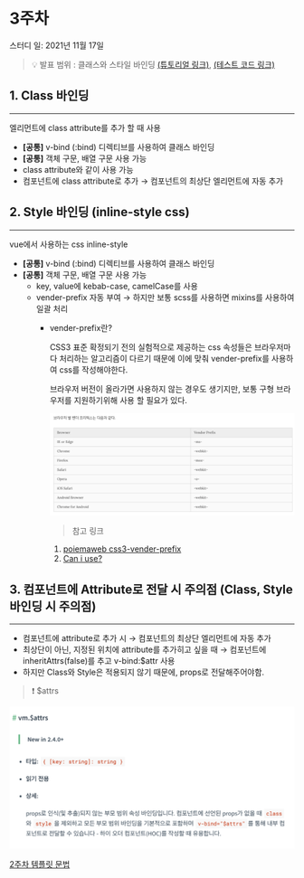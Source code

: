 # 3주차

스터디 일: 2021년 11월 17일

>💡 발표 범위 : 클래스와 스타일 바인딩 [(튜토리얼 링크)](https://kr.vuejs.org/v2/guide/class-and-style.html), [(테스트 코드 링크)](https://codesandbox.io/s/keulraeseuwa-seutail-bainding-wgmom?file=/src/App.vue)

## 1. Class 바인딩

---

엘리먼트에 class attribute를 추가 할 때 사용

- **[공통]** v-bind (:bind) 디렉티브를 사용하여 클래스 바인딩
- **[공통]** 객체 구문, 배열 구문 사용 가능
- class attribute와 같이 사용 가능
- 컴포넌트에 class attribute로 추가 → 컴포넌트의 최상단 엘리먼트에 자동 추가

## 2. Style 바인딩 (inline-style css)

---

vue에서 사용하는 css inline-style

- **[공통]** v-bind (:bind) 디렉티브를 사용하여 클래스 바인딩
- **[공통]** 객체 구문, 배열 구문 사용 가능
  - key, value에 kebab-case, camelCase를 사용
  - vender-prefix 자동 부여 → 하지만 보통 scss를 사용하면 mixins를 사용하여 일괄 처리
    - vender-prefix란?
        
        CSS3 표준 확정되기 전의 실험적으로 제공하는 css 속성들은 브라우저마다 처리하는 알고리즘이 다르기 때문에 이에 맞춰 vender-prefix를 사용하여 css를 작성해야한다.
        
        브라우저 버전이 올라가면 사용하지 않는 경우도 생기지만, 보통 구형 브라우저를 지원하기위해 사용 할 필요가 있다.
        
        <img src="./images/vender_prefix_01.png" alt="vender prefix">
        
        > 참고 링크
        1. [poiemaweb  css3-vender-prefix](https://poiemaweb.com/css3-vendor-prefix)
        2. [Can i use?](https://caniuse.com/)
        > 

## 3. 컴포넌트에 Attribute로 전달 시 주의점 (Class, Style바인딩 시 주의점)

---

- 컴포넌트에 attribute로 추가 시 → 컴포넌트의 최상단 엘리먼트에 자동 추가
- 최상단이 아닌, 지정된 위치에 attribute를 추가히고 싶을 때 → 컴포넌트에 inheritAttrs(false)를 추고 v-bind:$attr 사용
- 하지만 Class와 Style은 적용되지 않기 때문에, props로 전달해주어야함.

>❗ $attrs

<img src="./images/tutorial_apis_attrs_01.png" alt="attrs">

[2주차 템플릿 문법](https://www.notion.so/2-f62c77a382684131b41529c4fe0dae51)
